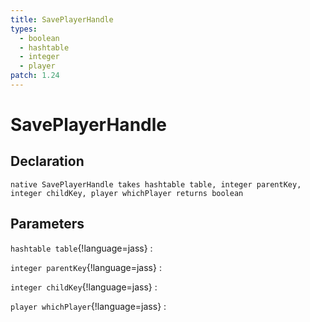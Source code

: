 ```yaml
---
title: SavePlayerHandle
types:
  - boolean
  - hashtable
  - integer
  - player
patch: 1.24
---
```


# SavePlayerHandle

## Declaration

```jass
native SavePlayerHandle takes hashtable table, integer parentKey, integer childKey, player whichPlayer returns boolean
```

## Parameters
`hashtable table`{!language=jass}
: 

`integer parentKey`{!language=jass}
: 

`integer childKey`{!language=jass}
: 

`player whichPlayer`{!language=jass}
: 
